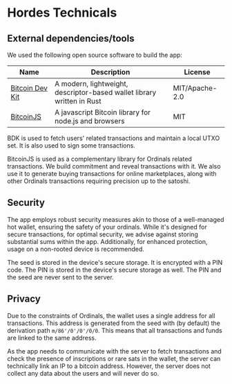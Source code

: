 # Hordes Technicals

## External dependencies/tools

We used the following open source software to build the app:

| Name | Description | License |
| ---- | ----------- | ------- |
| [Bitcoin Dev Kit](https://github.com/bitcoindevkit/bdk) | A modern, lightweight, descriptor-based wallet library written in Rust | MIT/Apache-2.0 |
| [BitcoinJS](https://github.com/bitcoinjs/bitcoinjs-lib) | A javascript Bitcoin library for node.js and browsers | MIT |

BDK is used to fetch users' related transactions and maintain a local UTXO set. It is also used to sign some transactions.

BitcoinJS is used as a complementary library for Ordinals related transactions. We build commitment and reveal transactions with it. We also use it to generate buying transactions for online marketplaces, along with other Ordinals transactions requiring precision up to the satoshi.

## Security

The app employs robust security measures akin to those of a well-managed hot wallet, ensuring the safety of your ordinals. While it's designed for secure transactions, for optimal security, we advise against storing substantial sums within the app. Additionally, for enhanced protection, usage on a non-rooted device is recommended.

The seed is stored in the device's secure storage. It is encrypted with a PIN code. The PIN is stored in the device's secure storage as well. The PIN and the seed are never sent to the server.

## Privacy

Due to the constraints of Ordinals, the wallet uses a single address for all transactions. This address is generated from the seed with (by default) the derivation path `m/86'/0'/0'/0/0`. This means that all transactions and funds are linked to the same address.

As the app needs to communicate with the server to fetch transactions and check the presence of inscriptions or rare sats in the wallet, the server can technically link an IP to a bitcoin address. However, the server does not collect any data about the users and will never do so.

